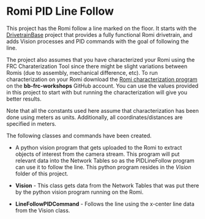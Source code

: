 # Romi PID Line Follow
This project has the Romi follow a line marked on the floor. It starts with the [DrivetrainBase](https://github.com/mjwhite8119/romi-examples/tree/main/DrivetrainBase) project that provides a fully functional Romi drivetrain, and adds Vision processes and PID commands with the goal of following the line. 

The project also assumes that you have characterized your Romi using the FRC Charaterization Tool since there might be slight variations between Romis (due to assembly, mechanical difference, etc).   To run characterization on your Romi download the [Romi characterization program](https://github.com/bb-frc-workshops/romi-examples/tree/main/romi-characterization) on the **bb-frc-workshops** GitHub account.  You can use the values provided in this project to start with but running the characterization will give you better results. 

Note that all the constants used here assume that characterization has been done using meters as units. Additionally, all coordinates/distances are specified in meters.

The following classes and commands have been created.

- A python vision program that gets uploaded to the Romi to extract objects of interest from the camera stream.  This program will put relevant data into the Network Tables so as the PIDLineFollow program can use it to follow the line.  This python program resides in the *Vision* folder of this project.

- **Vision** - This class gets data from the Network Tables that was put there by the python vision program running on the Romi.

- **LineFollowPIDCommand** - Follows the line using the x-center line data from the Vision class.